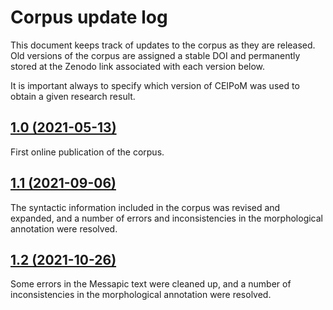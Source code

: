 # Corpus update log
This document keeps track of updates to the corpus as they are released. Old versions of the corpus are assigned a stable DOI and permanently stored at the Zenodo link associated with each version below.

It is important always to specify which version of CEIPoM was used to obtain a given research result.


## [1.0 (2021-05-13)](https://doi.org/10.5281/zenodo.4759135)

First online publication of the corpus.

## [1.1 (2021-09-06)](https://doi.org/10.5281/zenodo.5477716)

The syntactic information included in the corpus was revised and expanded, and a number of errors and inconsistencies in the morphological annotation were resolved.

## [1.2 (2021-10-26)](https://doi.org/10.5281/zenodo.5602978)

Some errors in the Messapic text were cleaned up, and a number of inconsistencies in the morphological annotation were resolved.




